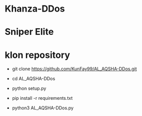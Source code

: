 # Khanza-DDos
# Sniper Elite
# klon repository

 - git clone https://github.com/KunFay99/AL_AQSHA-DDos.git

 - cd AL_AQSHA-DDos

 - python setup.py

 - pip install -r requirements.txt

 - python3 AL_AQSHA-DDos.py

   
